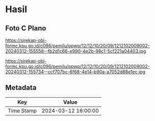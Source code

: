 # Hasil

## Foto C Plano

https://sirekap-obj-formc.kpu.go.id/c096/pemilu/ppwp/12/12/10/20/09/1212102009002-20240312-155558--fb2d1c66-e990-4e2b-98c1-5cf221a04403.jpg

https://sirekap-obj-formc.kpu.go.id/c096/pemilu/ppwp/12/12/10/20/09/1212102009002-20240312-155734--ccf707bc-6f68-4e14-b90a-a7052d88e1ec.jpg


## Metadata

| Key        | Value               |
| ---------- | ------------------- |
| Time Stamp | 2024-03-12 16:00:00 |




